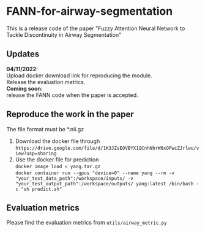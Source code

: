 # FANN-for-airway-segmentation
This is a release code of the paper "Fuzzy Attention Neural Network to Tackle Discontinuity in Airway Segmentation" 
## Updates
**04/11/2022**:  
Upload docker download link for reproducing the module.  
Release the evaluation metrics.   
**Coming soon**:  
release the FANN code when the paper is accepted.  
## Reproduce the work in the paper
The file format must be *.nii.gz  
1. Download the docker file through  
```https://drive.google.com/file/d/1K3JZsEOVBYX1QCnhNhrW6xOFwcZJrlwu/view?usp=sharing```  
2. Use the docker file for prediction  
```docker image load < yang.tar.gz```  
```docker container run --gpus "device=0" --name yang --rm -v "your_test_data_path":/workspace/inputs/ -v "your_test_output_path":/workspace/outputs/ yang:latest /bin/bash -c "sh predict.sh" ```
## Evaluation metrics
Please find the evaluation metrics from ```utils/airway_metric.py```
